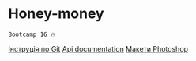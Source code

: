 # Honey-money 
`Bootcamp 16 🔥`


[Інструція по Git](https://drive.google.com/file/d/1eVWN5VVkT7ViW-0REDOYaSQPfHUDNu2y/view?usp=sharing)
[Api documentation](https://drive.google.com/file/d/1AVK6wPQoBmPHilBE8SMISRGmZEkzD-w5/view?usp=sharing)
[Макети Photoshop](https://drive.google.com/open?id=1dRbuWibWA7KzJvGwVjgPMPFqL9ea72bu)
